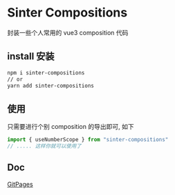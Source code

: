 

# Sinter Compositions 
封装一些个人常用的 vue3 composition 代码 


## install 安装 

```bash
npm i sinter-compositions
// or 
yarn add sinter-compositions
```


## 使用

只需要进行个别 composition 的导出即可, 如下 

```ts
import { useNumberScope } from "sinter-compositions"
// ..... 这样你就可以使用了
```


## Doc 
[GitPages](https://xiangxinji.github.io/sinter-compositions/)



